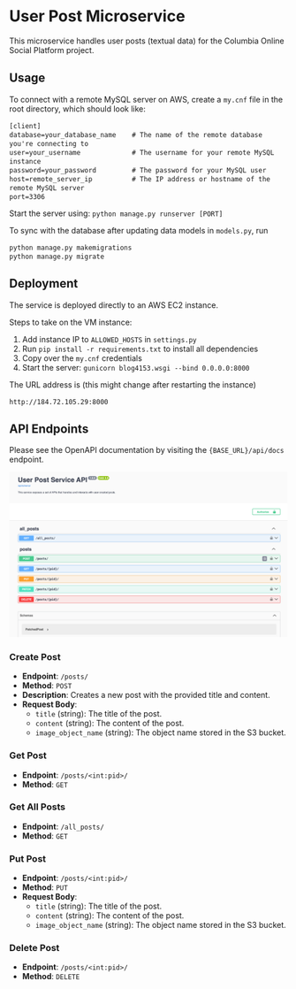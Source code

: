 # User Post Microservice

This microservice handles user posts (textual data) for the Columbia Online Social Platform project.

## Usage

To connect with a remote MySQL server on AWS, create a `my.cnf` file in the root directory, which should look like:

```
[client]
database=your_database_name    # The name of the remote database you're connecting to
user=your_username             # The username for your remote MySQL instance
password=your_password         # The password for your MySQL user
host=remote_server_ip          # The IP address or hostname of the remote MySQL server
port=3306    
```

Start the server using:
`python manage.py runserver [PORT]`

To sync with the database after updating data models in `models.py`, run
```
python manage.py makemigrations
python manage.py migrate
```


## Deployment

The service is deployed directly to an AWS EC2 instance.

Steps to take on the VM instance:
1. Add instance IP to `ALLOWED_HOSTS` in `settings.py`
2. Run `pip install -r requirements.txt` to install all dependencies
3. Copy over the `my.cnf` credentials
4. Start the server: `gunicorn blog4153.wsgi --bind 0.0.0.0:8000`

The URL address is (this might change after restarting the instance)

```
http://184.72.105.29:8000
```


## API Endpoints

Please see the OpenAPI documentation by visiting the `{BASE_URL}/api/docs` endpoint.

![alt text](image.png)

### Create Post

- **Endpoint**: `/posts/`
- **Method**: `POST`
- **Description**: Creates a new post with the provided title and content.
- **Request Body**:
    - `title` (string): The title of the post.
    - `content` (string): The content of the post.
    - `image_object_name` (string): The object name stored in the S3 bucket.


### Get Post

- **Endpoint**: `/posts/<int:pid>/`
- **Method**: `GET`

### Get All Posts

- **Endpoint**: `/all_posts/`
- **Method**: `GET`


### Put Post

- **Endpoint**: `/posts/<int:pid>/`
- **Method**: `PUT`
- **Request Body**:
    - `title` (string): The title of the post.
    - `content` (string): The content of the post.
    - `image_object_name` (string): The object name stored in the S3 bucket.

### Delete Post

- **Endpoint**: `/posts/<int:pid>/`
- **Method**: `DELETE`
